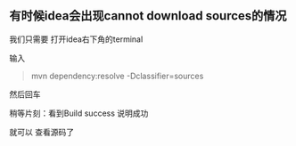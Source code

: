 ## 有时候idea会出现cannot download sources的情况

我们只需要 打开idea右下角的terminal

输入

> mvn dependency:resolve -Dclassifier=sources

然后回车

稍等片刻：看到Build success 说明成功


就可以 查看源码了
